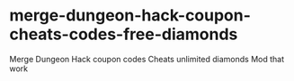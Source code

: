 # merge-dungeon-hack-coupon-cheats-codes-free-diamonds
Merge Dungeon Hack coupon codes Cheats unlimited diamonds Mod that work
